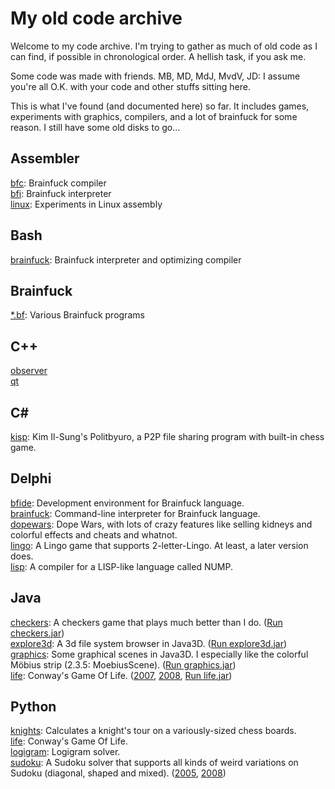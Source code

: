 # My old code archive

Welcome to my code archive. I'm trying to gather as much 
of old code as I can find, if possible in chronological 
order. A hellish task, if you ask me.

Some code was made with friends. MB, MD, MdJ, MvdV, JD: 
I assume you're all O.K. with your code and other stuffs 
sitting here.

This is what I've found (and documented here) so far. It 
includes games, experiments with graphics, compilers, 
and a lot of brainfuck for some reason. I still have some 
old disks to go...

## Assembler ##

[bfc][a-b1]: Brainfuck compiler  
[bfi][a-b2]: Brainfuck interpreter  
[linux][a-l]: Experiments in Linux assembly

[a-b1]: https://github.com/JoostMolenaar/code/tree/master/asm/bfc
[a-b2]: https://github.com/JoostMolenaar/code/tree/master/asm/bfi
[a-l]: https://github.com/JoostMolenaar/code/tree/master/asm/linux

## Bash ##

[brainfuck][b-b]: Brainfuck interpreter and optimizing compiler

[b-b]: https://github.com/JoostMolenaar/code/tree/master/bash/brainfuck

## Brainfuck ##

[\*.bf][bf]: Various Brainfuck programs

[bf]: https://github.com/JoostMolenaar/code/tree/master/brainfuck

## C++ ##

[observer][cpp-o]  
[qt][cpp-qt]

[cpp-o]: https://github.com/JoostMolenaar/code/tree/master/cpp/observer]
[cpp-qt]: https://github.com/JoostMolenaar/code/tree/master/cpp/qt]

## C# ##

[kisp][cs-k]: Kim Il-Sung's Politbyuro, a P2P file sharing program with built-in chess game.

[cs-k]: https://github.com/JoostMolenaar/code/tree/master/csharp/kisp

## Delphi ##

[bfide][d-b1]: Development environment for Brainfuck language.  
[brainfuck][d-b2]: Command-line interpreter for Brainfuck language.  
[dopewars][d-d]: Dope Wars, with lots of crazy features like selling kidneys and colorful effects and cheats and whatnot.  
[lingo][d-l1]: A Lingo game that supports 2-letter-Lingo. At least, a later version does.  
[lisp][d-l2]: A compiler for a LISP-like language called NUMP.

[d-b1]: https://github.com/JoostMolenaar/code/tree/master/delphi/bfide
[d-b2]: https://github.com/JoostMolenaar/code/tree/master/delphi/brainfuck
[d-l1]: https://github.com/JoostMolenaar/code/tree/master/delphi/lingo
[d-l2]: https://github.com/JoostMolenaar/code/tree/master/delphi/lisp
[d-d]:  https://github.com/JoostMolenaar/code/tree/master/delphi/dopewars

## Java ##

[checkers][j-c]: A checkers game that plays much better than I do. ([Run checkers.jar][j-c-run])  
[explore3d][j-e]: A 3d file system browser in Java3D. ([Run explore3d.jar][j-e-run])  
[graphics][j-g]: Some graphical scenes in Java3D. I especially like the colorful Möbius strip (2.3.5: MoebiusScene). ([Run graphics.jar][j-g-run])  
[life][j-l]: Conway's Game Of Life. ([2007][j-l-2007], [2008][j-l-2008], [Run life.jar][j-l-run])

[j-c]:      https://github.com/JoostMolenaar/code/tree/master/java/checkers
[j-e]:      https://github.com/JoostMolenaar/code/tree/master/java/explore3d
[j-g]:      https://github.com/JoostMolenaar/code/tree/master/java/graphics
[j-l]:      https://github.com/JoostMolenaar/code/tree/master/java/life

[j-c-run]:  https://github.com/JoostMolenaar/code/blob/master/java/checkers/jar/checkers.jar?raw=true
[j-e-run]:  https://github.com/JoostMolenaar/code/blob/master/java/explore3d/explore3d.jar?raw=true
[j-g-run]:  https://github.com/JoostMolenaar/code/blob/master/java/graphics/graphics.jar?raw=true
[j-l-run]:  https://github.com/JoostMolenaar/code/blob/master/java/life/life.jar?raw=true

[j-l-2007]: https://github.com/JoostMolenaar/code/tree/f6141aff/java/life
[j-l-2008]: https://github.com/JoostMolenaar/code/tree/1aefe018/java/life

## Python ##

[knights][p-k]: Calculates a knight's tour on a variously-sized chess boards.  
[life][p-l1]: Conway's Game Of Life.  
[logigram][p-l2]: Logigram solver.  
[sudoku][p-s]: A Sudoku solver that supports all kinds of weird variations on Sudoku (diagonal, shaped and mixed). ([2005][p-s-2005], [2008][p-s-2008])

[p-k]:      https://github.com/joostmolenaar/code/tree/master/python/knights
[p-l1]:     https://github.com/JoostMolenaar/code/tree/master/python/life
[p-l2]:     https://github.com/JoostMolenaar/code/tree/master/python/logigram
[p-s]:      https://github.com/JoostMolenaar/code/tree/master/python/sudoku

[p-s-2005]: https://github.com/JoostMolenaar/code/tree/b83af382/python/sudoku
[p-s-2008]: https://github.com/JoostMolenaar/code/tree/9b65ec82/python/sudoku
